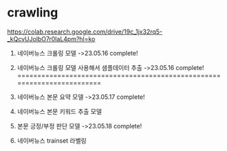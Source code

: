 # crawling
https://colab.research.google.com/drive/19c_1jx32rq5-_kQcvUJolbO7r0laL4pm?hl=ko

1. 네이버뉴스 크롤링 모델 ->23.05.16 complete!
2. 네이버뉴스 크롤링 모델 사용해서 샘플데이터 추출 ->23.05.16 complete!
========================================================================
3. 네이버뉴스 본문 요약 모델 ->23.05.17 complete!

4. 네이버뉴스 본문 키워드 추출 모델
5. 본문 긍정/부정 판단 모델 ->23.05.18 complete!
6. 네이버뉴스 trainset 라벨링
